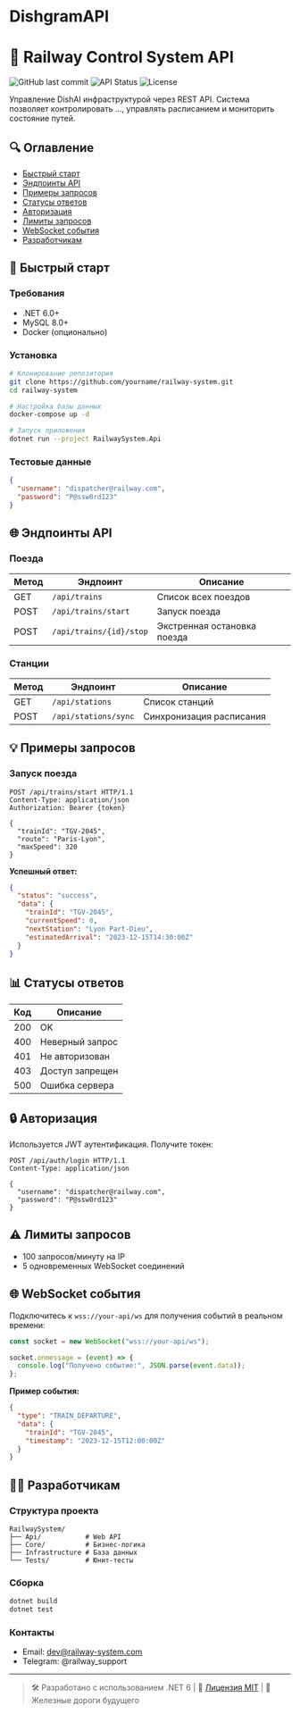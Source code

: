# DishgramAPI
# 🚂 Railway Control System API

![GitHub last commit](https://img.shields.io/github/last-commit/anomal3/DishGram)
![API Status](https://img.shields.io/badge/status-active-brightgreen)
![License](https://img.shields.io/badge/license-MIT-blue)

Управление DishAI инфраструктурой через REST API. Система позволяет контролировать ..., управлять расписанием и мониторить состояние путей.

## 🔍 Оглавление

- [Быстрый старт](#-быстрый-старт)
- [Эндпоинты API](#-эндпоинты-api)
- [Примеры запросов](#-примеры-запросов)
- [Статусы ответов](#-статусы-ответов)
- [Авторизация](#-авторизация)
- [Лимиты запросов](#-лимиты-запросов)
- [WebSocket события](#-websocket-события)
- [Разработчикам](#-разработчикам)

## 🚀 Быстрый старт

### Требования
- .NET 6.0+
- MySQL 8.0+
- Docker (опционально)

### Установка
```bash
# Клонирование репозитория
git clone https://github.com/yourname/railway-system.git
cd railway-system

# Настройка базы данных
docker-compose up -d

# Запуск приложения
dotnet run --project RailwaySystem.Api
```

### Тестовые данные
```json
{
  "username": "dispatcher@railway.com",
  "password": "P@ssw0rd123"
}
```

## 🌐 Эндпоинты API

### Поезда
| Метод | Эндпоинт                | Описание                     |
|-------|-------------------------|-----------------------------|
| GET   | `/api/trains`           | Список всех поездов         |
| POST  | `/api/trains/start`     | Запуск поезда               |
| POST  | `/api/trains/{id}/stop` | Экстренная остановка поезда |

### Станции
| Метод | Эндпоинт             | Описание               |
|-------|----------------------|-----------------------|
| GET   | `/api/stations`      | Список станций        |
| POST  | `/api/stations/sync` | Синхронизация расписания |

## 💡 Примеры запросов

### Запуск поезда
```http
POST /api/trains/start HTTP/1.1
Content-Type: application/json
Authorization: Bearer {token}

{
  "trainId": "TGV-2045",
  "route": "Paris-Lyon",
  "maxSpeed": 320
}
```

**Успешный ответ:**
```json
{
  "status": "success",
  "data": {
    "trainId": "TGV-2045",
    "currentSpeed": 0,
    "nextStation": "Lyon Part-Dieu",
    "estimatedArrival": "2023-12-15T14:30:00Z"
  }
}
```

## 📊 Статусы ответов

| Код | Описание                  |
|-----|--------------------------|
| 200 | OK                       |
| 400 | Неверный запрос          |
| 401 | Не авторизован           |
| 403 | Доступ запрещен          |
| 500 | Ошибка сервера           |

## 🔒 Авторизация

Используется JWT аутентификация. Получите токен:

```http
POST /api/auth/login HTTP/1.1
Content-Type: application/json

{
  "username": "dispatcher@railway.com",
  "password": "P@ssw0rd123"
}
```

## ⚠️ Лимиты запросов

- 100 запросов/минуту на IP
- 5 одновременных WebSocket соединений

## 🌐 WebSocket события

Подключитесь к `wss://your-api/ws` для получения событий в реальном времени:

```javascript
const socket = new WebSocket("wss://your-api/ws");

socket.onmessage = (event) => {
  console.log("Получено событие:", JSON.parse(event.data));
};
```

**Пример события:**
```json
{
  "type": "TRAIN_DEPARTURE",
  "data": {
    "trainId": "TGV-2045",
    "timestamp": "2023-12-15T12:00:00Z"
  }
}
```

## 👨‍💻 Разработчикам

### Структура проекта
```
RailwaySystem/
├── Api/           # Web API
├── Core/          # Бизнес-логика
├── Infrastructure # База данных
└── Tests/         # Юнит-тесты
```

### Сборка
```bash
dotnet build
dotnet test
```

### Контакты
- Email: dev@railway-system.com
- Telegram: @railway_support

---

> 🛠️ Разработано с использованием .NET 6 | 📄 [Лицензия MIT](LICENSE) | 🚄 Железные дороги будущего
